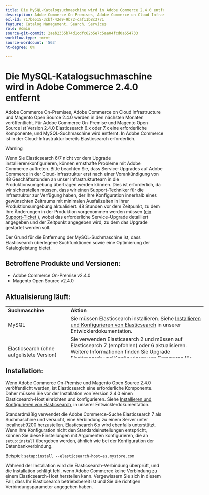 ```yaml
---
title: Die MySQL-Katalogsuchmaschine wird in Adobe Commerce 2.4.0 entfernt
description: Adobe Commerce On-Premises, Adobe Commerce on Cloud Infrastructure und Magento Open Source 2.4.0 werden in den nächsten Monaten veröffentlicht. Für Adobe Commerce On-Premise und Magento Open Source ist Version 2.4.0 Elasticsearch 6.x oder 7.x eine erforderliche Komponente, und MySQL-Suchmaschine wird entfernt. In Adobe Commerce ist in der Cloud-Infrastruktur bereits Elasticsearch erforderlich.
exl-id: 717be515-3cbf-42e9-9b72-caf11b8c3771
feature: Catalog Management, Search, Services
role: Admin
source-git-commit: 2aeb2355b74d1cdfc62b5e7c5aa04fcd0a654733
workflow-type: tm+mt
source-wordcount: '563'
ht-degree: 0%

---
```


# Die MySQL-Katalogsuchmaschine wird in Adobe Commerce 2.4.0 entfernt

Adobe Commerce On-Premises, Adobe Commerce on Cloud Infrastructure und Magento Open Source 2.4.0 werden in den nächsten Monaten veröffentlicht. Für Adobe Commerce On-Premise und Magento Open Source ist Version 2.4.0 Elasticsearch 6.x oder 7.x eine erforderliche Komponente, und MySQL-Suchmaschine wird entfernt. In Adobe Commerce ist in der Cloud-Infrastruktur bereits Elasticsearch erforderlich.

>[!WARNING]
>
>Wenn Sie Elasticsearch 6/7 nicht vor dem Upgrade installieren/konfigurieren, können ernsthafte Probleme mit Adobe Commerce auftreten. Bitte beachten Sie, dass Service-Upgrades auf Adobe Commerce in der Cloud-Infrastruktur erst nach einer Vorankündigung von 48 Geschäftsstunden an unser Infrastrukturteam in die Produktionsumgebung übertragen werden können. Dies ist erforderlich, da wir sicherstellen müssen, dass wir einen Support-Techniker für die Infrastruktur zur Verfügung haben, der Ihre Konfiguration innerhalb eines gewünschten Zeitraums mit minimalen Ausfallzeiten in Ihrer Produktionsumgebung aktualisiert. 48 Stunden vor dem Zeitpunkt, zu dem Ihre Änderungen in der Produktion vorgenommen werden müssen ([&#x200B; ein Support-Ticket &#x200B;](/help/help-center-guide/help-center/magento-help-center-user-guide.md#submit-ticket)), wobei das erforderliche Service-Upgrade detailliert angegeben und der Zeitpunkt angegeben wird, zu dem das Upgrade gestartet werden soll.

Der Grund für die Entfernung der MySQL-Suchmaschine ist, dass Elasticsearch überlegene Suchfunktionen sowie eine Optimierung der Katalogleistung bietet.

## Betroffene Produkte und Versionen:

* Adobe Commerce On-Premise v2.4.0
* Magento Open Source v2.4.0

## Aktualisierung läuft:

<table style="height: 164px; width: 632.2px;">
<tbody>
<tr>
<td class="wysiwyg-text-align-center" style="width: 133px;"><strong>Suchmaschine</strong></td>
<td class="wysiwyg-text-align-center" style="width: 478.2px;"><strong>Aktion</strong></td>
</tr>
<tr>
<td class="wysiwyg-text-align-center" style="width: 133px;">MySQL</td>
<td style="width: 478.2px;">Sie müssen Elasticsearch installieren. Siehe <a href="https://experienceleague.adobe.com/de/docs/commerce-operations/configuration-guide/search/overview-search">Installieren und Konfigurieren von Elasticsearch</a> in unserer Entwicklerdokumentation.</td>
</tr>
<tr>
<td class="wysiwyg-text-align-center" style="width: 133px;">Elasticsearch (ohne aufgelistete Version)</td>
<td style="width: 478.2px;">Sie verwenden Elasticsearch 2 und müssen auf Elasticsearch 7 (empfohlen) oder 6 aktualisieren. Weitere Informationen finden Sie <a href="https://experienceleague.adobe.com/de/docs/commerce-operations/configuration-guide/search/overview-search#es-upgrade6">Upgrade </a> Elasticsearch und <a href="https://experienceleague.adobe.com/de/docs/commerce-operations/configuration-guide/search/configure-search-engine">Konfigurieren von Commerce für </a> Elasticsearch in unserer Entwicklerdokumentation.</td>
</tr>
<tr>
<td class="wysiwyg-text-align-center" style="width: 133px;">ELASTICSEARCH 5</td>
<td style="width: 478.2px;">Elasticsearch 5 hat das Ende <a href="https://www.elastic.co/support/eol"> Lebenszyklus erreicht </a> wird in Adobe Commerce 2.4.0 nicht mehr unterstützt. Aktualisierung auf Elasticsearch 7 (empfohlen) oder 6.</td>
</tr>
<tr>
<td class="wysiwyg-text-align-center" style="width: 133px;">Elasticsearch 6 oder 7</td>
<td style="width: 478.2px;">Es sind keine zusätzlichen Schritte erforderlich, bevor Sie ein Upgrade auf Adobe Commerce 2.4.0 durchführen.</td>
</tr>
<tr>
<td class="wysiwyg-text-align-center" style="width: 133px;">Drittanbietererweiterung</td>
<td style="width: 478.2px;">Sie müssen das Elasticsearch nicht installieren. Adobe Commerce empfiehlt, sich an den Suchmaschinenanbieter zu wenden, um festzustellen, ob Ihre Erweiterung vollständig mit Adobe Commerce 2.4.0 kompatibel ist.</td>
</tr>
</tbody>
</table>

## Installation:

Wenn Adobe Commerce On-Premise und Magento Open Source 2.4.0 veröffentlicht werden, ist Elasticsearch eine erforderliche Komponente. Daher müssen Sie vor der Installation von Version 2.4.0 einen Elasticsearch-Host einrichten und konfigurieren. Siehe [Installieren und Konfigurieren von Elasticsearch &#x200B;](https://experienceleague.adobe.com/de/docs/commerce-operations/configuration-guide/search/overview-search) in unserer Entwicklerdokumentation.

Standardmäßig verwendet die Adobe Commerce-Suche Elasticsearch 7 als Suchmaschine und versucht, eine Verbindung zu einem Server unter localhost:9200 herzustellen. Elasticsearch 6.x wird ebenfalls unterstützt. Wenn Ihre Konfiguration nicht den Standardeinstellungen entspricht, können Sie diese Einstellungen mit Argumenten konfigurieren, die an `setup:install` übergeben werden, ähnlich wie bei der Konfiguration der Datenbankverbindung.

Beispiel: `setup:install --elasticsearch-host=es.mystore.com`

Während der Installation wird die Elasticsearch-Verbindung überprüft, und die Installation schlägt fehl, wenn Adobe Commerce keine Verbindung zu einem Elasticsearch-Host herstellen kann. Vergewissern Sie sich in diesem Fall, dass Ihr Elasticsearch betriebsbereit ist und Sie die richtigen Verbindungsparameter angegeben haben.
